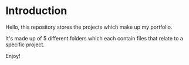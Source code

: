 # Introduction

Hello, this repository stores the projects which make up my portfolio.

It's made up of 5 different folders which each contain files that relate to a specific project.

Enjoy!
